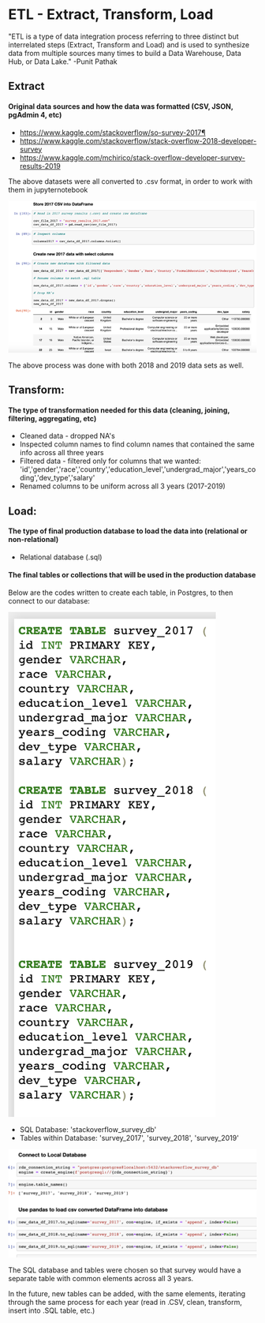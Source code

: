 # ETL - Extract, Transform, Load

"ETL is a type of data integration process referring to three distinct but interrelated steps (Extract, Transform and Load) and is used to synthesize data from multiple sources many times to build a Data Warehouse, Data Hub, or Data Lake." -Punit Pathak

## Extract

#### Original data sources and how the data was formatted (CSV, JSON, pgAdmin 4, etc)

* https://www.kaggle.com/stackoverflow/so-survey-2017¶
* https://www.kaggle.com/stackoverflow/stack-overflow-2018-developer-survey
* https://www.kaggle.com/mchirico/stack-overflow-developer-survey-results-2019

The above datasets were all converted to .csv format, in order to work with them in jupyternotebook

![csv.png](csv.png)

The above process was done with both 2018 and 2019 data sets as well.

## Transform:

#### The type of transformation needed for this data (cleaning, joining, filtering, aggregating, etc)

- Cleaned data - dropped NA's
- Inspected column names to find column names that contained the same info across all three years
- Filtered data - filtered only for columns that we wanted:
'id','gender','race','country','education_level','undergrad_major','years_coding','dev_type','salary'
- Renamed columns to be uniform across all 3 years (2017-2019)

## Load:

#### The type of final production database to load the data into (relational or non-relational)

- Relational database (.sql)

#### The final tables or collections that will be used in the production database

Below are the codes written to create each table, in Postgres, to then connect to our database:

![sql_tables.png](sql_tables.png)

- SQL Database: 'stackoverflow_survey_db'
- Tables within Database: 'survey_2017', 'survey_2018', 'survey_2019'

![database.png](database.png)


The SQL database and tables were chosen so that survey would have a separate table with common elements across all 3 years.  

In the future, new tables can be added, with the same elements, iterating through the same process for each year (read in .CSV, clean, transform, insert into .SQL table, etc.)
